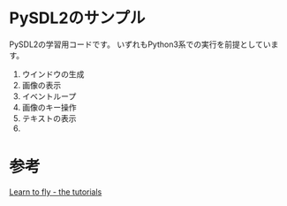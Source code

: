 # PySDL2のサンプル
PySDL2の学習用コードです。
いずれもPython3系での実行を前提としています。

1. ウインドウの生成
2. 画像の表示
3. イベントループ
4. 画像のキー操作
5. テキストの表示
6. 


# 参考
[Learn to fly - the tutorials](http://pysdl2.readthedocs.org/en/latest/tutorial/index.html)
